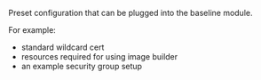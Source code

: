 Preset configuration that can be plugged into the baseline module.

For example:
- standard wildcard cert
- resources required for using image builder
- an example security group setup

